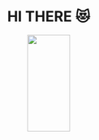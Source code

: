 <div align="center">
 <h1>HI THERE 😻</h1>

<img width="41%" height="190px" src="https://github-readme-stats.vercel.app/api/top-langs/?username=LunaF11&layout=compact&hide_border=true&title_color=6ce4c4&text_color=ffffff&bg_color=0d1117" />
</div>
<!--
**LunaF11/LunaF11** is a ✨ _special_ ✨ repository because its `README.md` (this file) appears on your GitHub profile.

Here are some ideas to get you started:

- 🔭 I’m currently working on ...
- 🌱 I’m currently learning ...
- 👯 I’m looking to collaborate on ...
- 🤔 I’m looking for help with ...
- 💬 Ask me about ...
- 📫 How to reach me: ...
- 😄 Pronouns: ...
- ⚡ Fun fact: ...
-->
